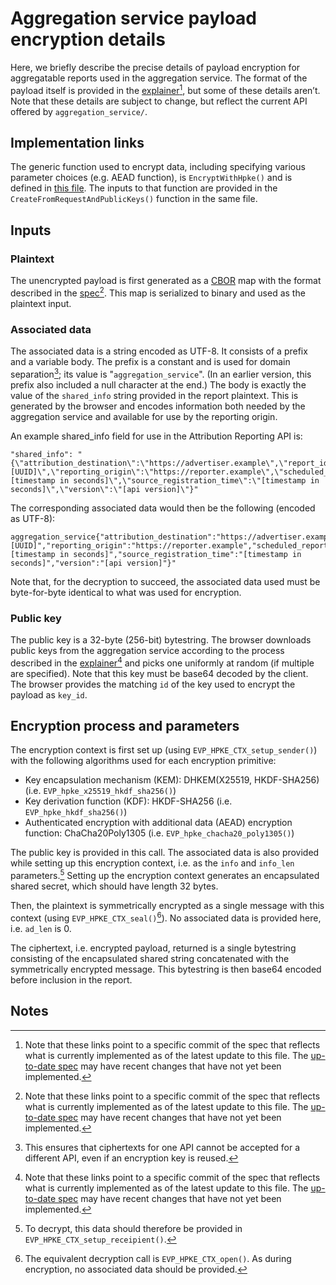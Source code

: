 # Aggregation service payload encryption details

Here, we briefly describe the precise details of payload encryption for
aggregatable reports used in the aggregation service. The format of the payload
itself is provided in the
[explainer](https://github.com/WICG/attribution-reporting-api/blob/3d0a541c708391d73905afafa155d6753c8565af/AGGREGATE.md#encrypted-payload)[^1],
but some of these details aren’t. Note that these details are subject to change,
but reflect the current API offered by `aggregation_service/`.

## Implementation links

The generic function used to encrypt data, including specifying various
parameter choices (e.g. AEAD function), is `EncryptWithHpke()` and is defined in
[this file](./aggregatable_report.cc). The inputs to that function are provided
in the `CreateFromRequestAndPublicKeys()` function in the same file.

## Inputs

### Plaintext

The unencrypted payload is first generated as a [CBOR](https://cbor.io/) map
with the format described in the
[spec](https://patcg-individual-drafts.github.io/private-aggregation-api/pr-preview/refs/pull/128/merge/index.html#obtain-the-plaintext-payload)[^1].
This map is serialized to binary and used as the plaintext input.

### Associated data

The associated data is a string encoded as UTF-8. It consists of a prefix and a
variable body. The prefix is a constant and is used for domain separation[^2];
its value is "`aggregation_service`". (In an earlier version, this prefix also
included a null character at the end.) The body is exactly the value of the
`shared_info` string provided in the report plaintext. This is generated by the
browser and encodes information both needed by the aggregation service and
available for use by the reporting origin.

An example shared\_info field for use in the Attribution Reporting API is:

```jsonc
"shared_info": "{\"attribution_destination\":\"https://advertiser.example\",\"report_id\":\"[UUID]\",\"reporting_origin\":\"https://reporter.example\",\"scheduled_report_time\":\"[timestamp in seconds]\",\"source_registration_time\":\"[timestamp in seconds]\",\"version\":\"[api version]\"}"
```

The corresponding associated data would then be the following (encoded as
UTF-8):

```jsonc
aggregation_service{"attribution_destination":"https://advertiser.example","report_id":"[UUID]","reporting_origin":"https://reporter.example","scheduled_report_time":"[timestamp in seconds]","source_registration_time":"[timestamp in seconds]","version":"[api version]"}"
```

Note that, for the decryption to succeed, the associated data used must be
byte-for-byte identical to what was used for encryption.

### Public key

The public key is a 32-byte (256-bit) bytestring. The browser downloads public
keys from the aggregation service according to the process described in the
[explainer](https://github.com/WICG/attribution-reporting-api/blob/3d0a541c708391d73905afafa155d6753c8565af/AGGREGATE.md#encrypted-payload)[^1]
and picks one uniformly at random (if multiple are specified). Note that this
key must be base64 decoded by the client. The browser provides the matching `id`
of the key used to encrypt the payload as `key_id`.

## Encryption process and parameters

The encryption context is first set up (using `EVP_HPKE_CTX_setup_sender()`)
with the following algorithms used for each encryption primitive:

* Key encapsulation mechanism (KEM): DHKEM(X25519, HKDF-SHA256) (i.e.
  `EVP_hpke_x25519_hkdf_sha256()`)
* Key derivation function (KDF): HKDF-SHA256 (i.e. `EVP_hpke_hkdf_sha256()`)
* Authenticated encryption with additional data (AEAD) encryption function:
  ChaCha20Poly1305 (i.e. `EVP_hpke_chacha20_poly1305()`)

The public key is provided in this call. The associated data is also provided
while setting up this encryption context, i.e. as the `info` and `info_len`
parameters.[^3] Setting up the encryption context generates an encapsulated
shared secret, which should have length 32 bytes.

Then, the plaintext is symmetrically encrypted as a single message with this
context (using `EVP_HPKE_CTX_seal()`[^4]). No associated data is provided here,
i.e. `ad_len` is 0.

The ciphertext, i.e. encrypted payload, returned is a single bytestring
consisting of the encapsulated shared string concatenated with the symmetrically
encrypted message. This bytestring is then base64 encoded before inclusion in
the report.

## Notes

[^1]: Note that these links point to a specific commit of the spec that reflects
    what is currently implemented as of the latest update to this file. The
    [up-to-date spec](https://patcg-individual-drafts.github.io/private-aggregation-api/#obtain-the-plaintext-payload)
    may have recent changes that have not yet been implemented.

[^2]: This ensures that ciphertexts for one API cannot be accepted for a
    different API, even if an encryption key is reused.

[^3]: To decrypt, this data should therefore be provided in
    `EVP_HPKE_CTX_setup_receipient()`.

[^4]: The equivalent decryption call is `EVP_HPKE_CTX_open()`. As during
    encryption, no associated data should be provided.
